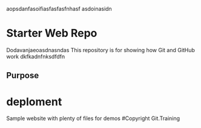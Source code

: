 
aopsdanfasoifiasfasfasfnhasf
asdoinasidn
# Starter Web Repo
Dodavanjaeoasdnasndas
This repository is for showing how Git and GitHub work
dkfkadnfnksdfdfn
## Purpose
# deploment
Sample website with plenty of files for demos
#Copyright
Git.Training